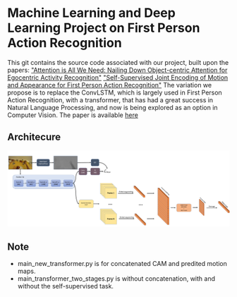 # Machine Learning and Deep Learning Project on First Person Action Recognition

This git contains the source code associated with our project, built upon the papers:
["Attention is All We Need: Nailing Down Object-centric Attention for Egocentric Activity Recognition"](https://arxiv.org/pdf/1807.11794.pdf)
["Self-Supervised Joint Encoding of Motion and Appearance for First Person Action Recognition"](https://arxiv.org/pdf/2002.03982.pdf)
The variation we propose is to replace the ConvLSTM, which is largely used in First Person Action Recognition, with a transformer, that has had a great success in Natural Language Processing, and now is being explored as an option in Computer Vision. The paper is available [here](https://github.com/gioele-scaletta/ML-DL-FPAR/blob/main/variation/project_paper.pdf)



## Architecure
![drawing](proposed_variation.png)


## Note
- main_new_transformer.py is for concatenated CAM and predited motion maps.
- main_transformer_two_stages.py is without concatenation, with and without the self-supervised task.


